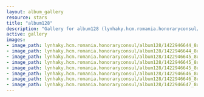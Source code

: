 ```yaml
---
layout: album_gallery
resource: stars
title: "album128"
description: "Gallery for album128 (lynhaky.hcm.romania.honoraryconsul/album128)"
active: gallery
images:
- image_path: lynhaky.hcm.romania.honoraryconsul/album128/1422946644_8u9a1825.jpg
- image_path: lynhaky.hcm.romania.honoraryconsul/album128/1422946644_8u9a1838.jpg
- image_path: lynhaky.hcm.romania.honoraryconsul/album128/1422946645_8u9a1842.jpg
- image_path: lynhaky.hcm.romania.honoraryconsul/album128/1422946645_8u9a1844.jpg
- image_path: lynhaky.hcm.romania.honoraryconsul/album128/1422946645_8u9a1847.jpg
- image_path: lynhaky.hcm.romania.honoraryconsul/album128/1422946646_8u9a1850.jpg
- image_path: lynhaky.hcm.romania.honoraryconsul/album128/1422946646_8u9a1858.jpg
- image_path: lynhaky.hcm.romania.honoraryconsul/album128/1422946647_8u9a1860.jpg
---
```

